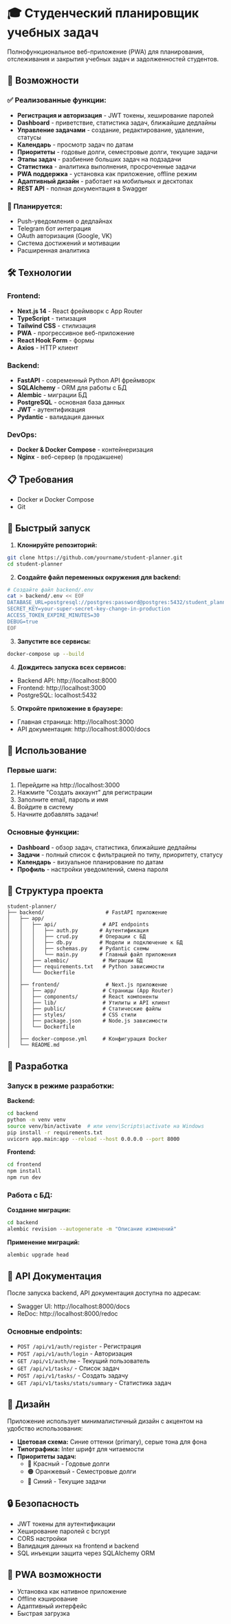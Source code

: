 # 🎓 Студенческий планировщик учебных задач

Полнофункциональное веб-приложение (PWA) для планирования, отслеживания и закрытия учебных задач и задолженностей студентов.

## 🚀 Возможности

### ✅ Реализованные функции:
- **Регистрация и авторизация** - JWT токены, хеширование паролей
- **Dashboard** - приветствие, статистика задач, ближайшие дедлайны
- **Управление задачами** - создание, редактирование, удаление, статусы
- **Календарь** - просмотр задач по датам
- **Приоритеты** - годовые долги, семестровые долги, текущие задачи
- **Этапы задач** - разбиение больших задач на подзадачи
- **Статистика** - аналитика выполнения, просроченные задачи
- **PWA поддержка** - установка как приложение, offline режим
- **Адаптивный дизайн** - работает на мобильных и десктопах
- **REST API** - полная документация в Swagger

### 🔧 Планируется:
- Push-уведомления о дедлайнах
- Telegram бот интеграция
- OAuth авторизация (Google, VK)
- Система достижений и мотивации
- Расширенная аналитика

## 🛠️ Технологии

### Frontend:
- **Next.js 14** - React фреймворк с App Router
- **TypeScript** - типизация
- **Tailwind CSS** - стилизация
- **PWA** - прогрессивное веб-приложение
- **React Hook Form** - формы
- **Axios** - HTTP клиент

### Backend:
- **FastAPI** - современный Python API фреймворк
- **SQLAlchemy** - ORM для работы с БД
- **Alembic** - миграции БД
- **PostgreSQL** - основная база данных
- **JWT** - аутентификация
- **Pydantic** - валидация данных

### DevOps:
- **Docker & Docker Compose** - контейнеризация
- **Nginx** - веб-сервер (в продакшене)

## 📋 Требования

- Docker и Docker Compose
- Git

## 🚀 Быстрый запуск

1. **Клонируйте репозиторий:**
```bash
git clone https://github.com/yourname/student-planner.git
cd student-planner
```

2. **Создайте файл переменных окружения для backend:**
```bash
# Создайте файл backend/.env
cat > backend/.env << EOF
DATABASE_URL=postgresql://postgres:password@postgres:5432/student_planner
SECRET_KEY=your-super-secret-key-change-in-production
ACCESS_TOKEN_EXPIRE_MINUTES=30
DEBUG=true
EOF
```

3. **Запустите все сервисы:**
```bash
docker-compose up --build
```

4. **Дождитесь запуска всех сервисов:**
- Backend API: http://localhost:8000
- Frontend: http://localhost:3000
- PostgreSQL: localhost:5432

5. **Откройте приложение в браузере:**
- Главная страница: http://localhost:3000
- API документация: http://localhost:8000/docs

## 🎯 Использование

### Первые шаги:
1. Перейдите на http://localhost:3000
2. Нажмите "Создать аккаунт" для регистрации
3. Заполните email, пароль и имя
4. Войдите в систему
5. Начните добавлять задачи!

### Основные функции:
- **Dashboard** - обзор задач, статистика, ближайшие дедлайны
- **Задачи** - полный список с фильтрацией по типу, приоритету, статусу
- **Календарь** - визуальное планирование по датам
- **Профиль** - настройки уведомлений, смена пароля

## 📁 Структура проекта

```
student-planner/
├── backend/                    # FastAPI приложение
│   ├── app/
│   │   ├── api/               # API endpoints
│   │   │   ├── auth.py       # Аутентификация
│   │   │   ├── crud.py       # Операции с БД
│   │   │   ├── db.py         # Модели и подключение к БД
│   │   │   ├── schemas.py    # Pydantic схемы
│   │   │   └── main.py       # Главный файл приложения
│   │   ├── alembic/           # Миграции БД
│   │   ├── requirements.txt   # Python зависимости
│   │   └── Dockerfile
│   │
│   ├── frontend/               # Next.js приложение
│   │   ├── app/               # Страницы (App Router)
│   │   ├── components/        # React компоненты
│   │   ├── lib/               # Утилиты и API клиент
│   │   ├── public/            # Статические файлы
│   │   ├── styles/            # CSS стили
│   │   ├── package.json       # Node.js зависимости
│   │   └── Dockerfile
│   │
│   ├── docker-compose.yml     # Конфигурация Docker
│   └── README.md
```

## 🔧 Разработка

### Запуск в режиме разработки:

**Backend:**
```bash
cd backend
python -m venv venv
source venv/bin/activate  # или venv\Scripts\activate на Windows
pip install -r requirements.txt
uvicorn app.main:app --reload --host 0.0.0.0 --port 8000
```

**Frontend:**
```bash
cd frontend
npm install
npm run dev
```

### Работа с БД:

**Создание миграции:**
```bash
cd backend
alembic revision --autogenerate -m "Описание изменений"
```

**Применение миграций:**
```bash
alembic upgrade head
```

## 📝 API Документация

После запуска backend, API документация доступна по адресам:
- Swagger UI: http://localhost:8000/docs
- ReDoc: http://localhost:8000/redoc

### Основные endpoints:
- `POST /api/v1/auth/register` - Регистрация
- `POST /api/v1/auth/login` - Авторизация
- `GET /api/v1/auth/me` - Текущий пользователь
- `GET /api/v1/tasks/` - Список задач
- `POST /api/v1/tasks/` - Создать задачу
- `GET /api/v1/tasks/stats/summary` - Статистика задач

## 🎨 Дизайн

Приложение использует минималистичный дизайн с акцентом на удобство использования:
- **Цветовая схема:** Синие оттенки (primary), серые тона для фона
- **Типографика:** Inter шрифт для читаемости
- **Приоритеты задач:**
  - 🔴 Красный - Годовые долги
  - 🟠 Оранжевый - Семестровые долги  
  - 🔵 Синий - Текущие задачи

## 🔒 Безопасность

- JWT токены для аутентификации
- Хеширование паролей с bcrypt
- CORS настройки
- Валидация данных на frontend и backend
- SQL инъекции защита через SQLAlchemy ORM

## 📱 PWA возможности

- Установка как нативное приложение
- Offline кэширование
- Адаптивный интерфейс
- Быстрая загрузка